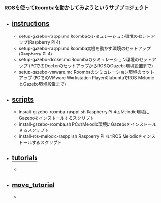 ### ROSを使ってRoombaを動かしてみようというサブプロジェクト

- ## [instructions][1] 
  - setup-gazebo-rasppi.md Roombaのシミュレーション環境のセットアップ(Raspberry Pi 4)
  - setup-gazebo-rasppi.md Roomba実機を動かす環境のセットアップ(Raspberry Pi 4)
  - setup-gazebo-docker.md Roombaのシミュレーション環境のセットアップ (PCでのDockerのセットアップからROSのGazebo環境設置まで)
  - setup-gazebo-vmware.md Roombaのシミュレーション環境のセットアップ (PCでのVMware Workstation PlayerのlubuntuでROS MelodicとGazebo環境設置まで)

- ## [scripts][2]
  - install-gazebo-roomba-rasppi.sh Raspberry Pi 4のMelodic環境にGazeboをインストールするスクリプト
  - install-gazebo-roomba.sh  PCのMelodic環境にGazeboをインストールするスクリプト
  - install-ros-melodic-rasppi.sh  Raspberry Pi 4にROS Melodicをインストールするスクリプト 

- ## [tutorials][3]
  -

- ## [move_tutorial][4]
  - 

[1]:https://github.com/docofab/RoombaControlls/tree/main/ROS/instructions
[2]:https://github.com/docofab/RoombaControlls/tree/main/ROS/scripts
[3]:https://github.com/docofab/RoombaControlls/tree/main/ROS/tutorials
[4]:https://github.com/docofab/RoombaControlls/tree/main/ROS/move_tutorials

